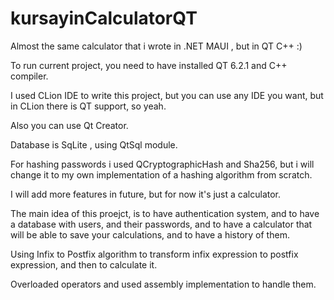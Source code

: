 # kursayinCalculatorQT
Almost the same calculator that i wrote in .NET MAUI , but in QT C++ :)

To run current project, you need to have installed QT 6.2.1 and C++ compiler.

I used CLion IDE to write this project, but you can use any IDE you want, but in CLion there is QT support, so yeah.

Also you can use Qt Creator.

Database is SqLite , using QtSql module.

For hashing passwords i used QCryptographicHash and Sha256, but i will change it to my own implementation of a hashing algorithm from scratch.

I will add more features in future, but for now it's just a calculator.

The main idea of this proejct, is to have authentication system, and to have a database with users, and their passwords, and to have a calculator that will be able to save your calculations, and to have a history of them.

Using Infix to Postfix algorithm to transform infix expression to postfix expression, and then to calculate it.

Overloaded operators and used assembly implementation to handle them.